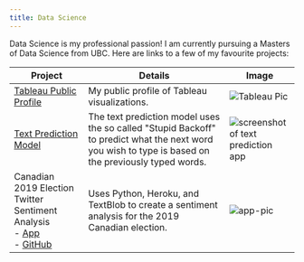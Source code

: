 ```yaml
---
title: Data Science
---
```


Data Science is my professional passion! I am currently pursuing a Masters of Data Science from UBC. Here are links to a few of my favourite projects:

| Project | Details | Image |
|---------|---------|-------|
| [Tableau Public Profile](https://public.tableau.com/profile/sam.edwardes#!/)  | My public profile of Tableau visualizations. | ![Tableau Pic](https://i.imgur.com/lxHkIfN.png) |
| [Text Prediction Model]( https://samedwardes.shinyapps.io/text-prediction-model/) | The text prediction model uses the so called "Stupid Backoff" to predict what the next word you wish to type is based on the previously typed words. | ![screenshot of text prediction app](https://i.imgur.com/igWgVTk.png) |
| Canadian 2019 Election Twitter Sentiment Analysis <br> - [App](https://cdn-election-sent-app.herokuapp.com/) <br> - [GitHub](https://github.com/SamEdwardes/sentiment-cdn-election) | Uses Python, Heroku, and TextBlob to create a sentiment analysis for the 2019 Canadian election. | ![app-pic](https://imgur.com/Ya2cJJz.png)